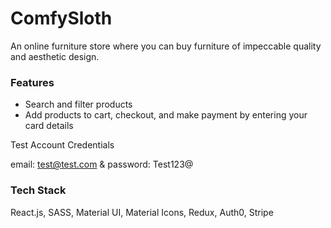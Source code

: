 # ComfySloth

An online furniture store where you can buy furniture of impeccable quality and aesthetic design.

### Features

- Search and filter products
- Add products to cart, checkout, and make payment by entering your card details

Test Account Credentials

email: test@test.com & password: Test123@

### Tech Stack

React.js, SASS, Material UI, Material Icons, Redux, Auth0, Stripe

